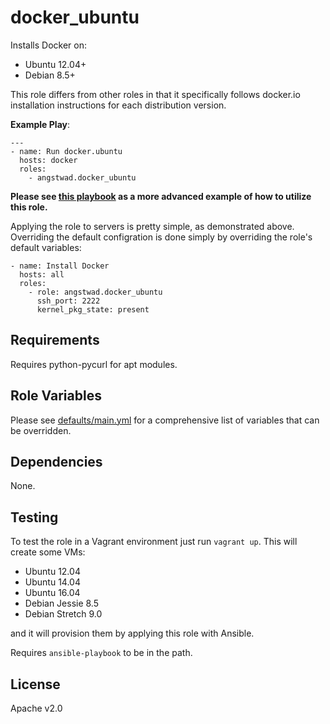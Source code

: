 docker_ubuntu
========

Installs Docker on:

* Ubuntu 12.04+
* Debian 8.5+

This role differs from other roles in that it specifically follows docker.io installation instructions for each distribution version.

**Example Play**:
```
---
- name: Run docker.ubuntu
  hosts: docker
  roles:
    - angstwad.docker_ubuntu
```

**Please see [this playbook](https://github.com/angstwad/ansible-docker-rackspace) as a more advanced example of how to utilize this role.**

Applying the role to servers is pretty simple, as demonstrated above.  Overriding the default configration is done simply by overriding the role's default variables:

```
- name: Install Docker
  hosts: all
  roles:
    - role: angstwad.docker_ubuntu
      ssh_port: 2222
      kernel_pkg_state: present
```


Requirements
------------

Requires python-pycurl for apt modules.

Role Variables
--------------

Please see [defaults/main.yml](https://github.com/angstwad/docker.ubuntu/blob/master/defaults/main.yml) for a comprehensive list of variables that can be overridden.

Dependencies
------------

None.

Testing
-------

To test the role in a Vagrant environment just run `vagrant up`.  This will
create some VMs:

* Ubuntu 12.04
* Ubuntu 14.04
* Ubuntu 16.04
* Debian Jessie 8.5
* Debian Stretch 9.0

and it will provision them by applying this role with Ansible.

Requires `ansible-playbook` to be in the path.

License
-------

Apache v2.0
